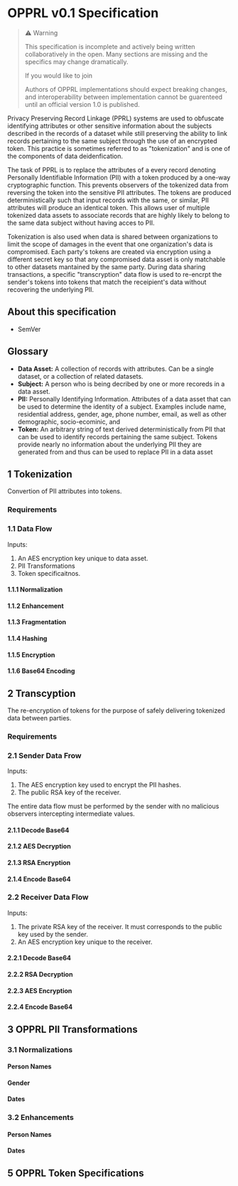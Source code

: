 # OPPRL v0.1 Specification

> :warning: Warning
>
> This specification is incomplete and actively being written collaboratively in the open. Many sections are missing and the specifics may change dramatically.
>
> If you would like to join 
>
> Authors of OPPRL implementations should expect breaking changes, and interoperability between implementation cannot be guarenteed until an official version 1.0 is published.

Privacy Preserving Record Linkage (PPRL) systems are used to obfuscate identifying attributes or other sensitive information about the subjects described in the records of a dataset while still preserving the ability to link records pertaining to the same subject through the use of an encrypted token. This practice is sometimes referred to as "tokenization" and is one of the components of data deidenfication.

The task of PPRL is to replace the attributes of a every record denoting Personally Identifiable Information (PII) with a token produced by a one-way cryptographic function. This prevents observers of the tokenized data from reversing the token into the sensitive PII attributes. The tokens are produced deterministically such that input records with the same, or similar, PII attributes will produce an identical token. This allows user of multiple tokenized data assets to associate records that are highly likely to belong to the same data subject without having acces to PII.

Tokenization is also used when data is shared between organizations to limit the scope of damages in the event that one organization's data is compromised. Each party's tokens are created via encryption using a different secret key so that any compromised data asset is only matchable to other datasets mantained by the same party. During data sharing transactions, a specific "transcryption" data flow is used to re-encrpt the sender's tokens into tokens that match the receipient's data without recovering the underlying PII.

## About this specification

- SemVer

## Glossary

- **Data Asset:** A collection of records with attributes. Can be a single dataset, or a collection of related datasets.
- **Subject:** A person who is being decribed by one or more recoreds in a data asset.
- **PII:** Personally Identifying Information. Attributes of a data asset that can be used to determine the identity of a subject. Examples include name, residential address, gender, age, phone number, email, as well as other demographic, socio-ecominic, and 
- **Token:** An arbitrary string of text derived deterministically from PII that can be used to identify records pertaining the same subject. Tokens provide nearly no information about the underlying PII they are generated from and thus can be used to replace PII in a data asset

## 1 Tokenization

Convertion of PII attributes into tokens.

### Requirements

### 1.1 Data Flow

Inputs:

1. An AES encryption key unique to data asset.
2. PII Transformations
3. Token specificaitnos.

#### 1.1.1 Normalization

#### 1.1.2 Enhancement

#### 1.1.3 Fragmentation

#### 1.1.4 Hashing

#### 1.1.5 Encryption

#### 1.1.6 Base64 Encoding

## 2 Transcyption

The re-encryption of tokens for the purpose of safely delivering tokenized data between parties.

### Requirements

### 2.1 Sender Data Frow 

Inputs:

1. The AES encryption key used to encrypt the PII hashes.
3. The public RSA key of the receiver.

The entire data flow must be performed by the sender with no malicious observers intercepting intermediate values.

#### 2.1.1 Decode Base64

#### 2.1.2 AES Decryption

#### 2.1.3 RSA Encryption

#### 2.1.4 Encode Base64

### 2.2 Receiver Data Flow

Inputs:

1. The private RSA key of the receiver. It must corresponds to the public key used by the sender.
3. An AES encryption key unique to the receiver.

#### 2.2.1 Decode Base64

#### 2.2.2 RSA Decryption

#### 2.2.3 AES Encryption

#### 2.2.4 Encode Base64

## 3 OPPRL PII Transformations

### 3.1 Normalizations

#### Person Names

#### Gender

#### Dates

### 3.2 Enhancements

#### Person Names

#### Dates

## 5 OPPRL Token Specifications
